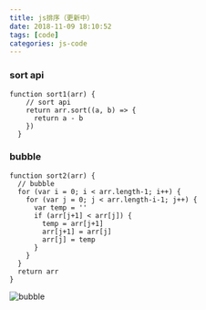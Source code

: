 ```yaml
---
title: js排序（更新中）
date: 2018-11-09 18:10:52
tags: [code]
categories: js-code
---
```


### sort api

```
function sort1(arr) {
    // sort api
    return arr.sort((a, b) => {
      return a - b
    })
  }
```

### bubble

```
function sort2(arr) {
  // bubble
  for (var i = 0; i < arr.length-1; i++) {
    for (var j = 0; j < arr.length-i-1; j++) {
      var temp = ''
      if (arr[j+1] < arr[j]) {
        temp = arr[j+1]
        arr[j+1] = arr[j]
        arr[j] = temp
      }
    }
  }
  return arr
}
```

![bubble](http://p1ix9dj97.bkt.clouddn.com/QQ20181109.gif)